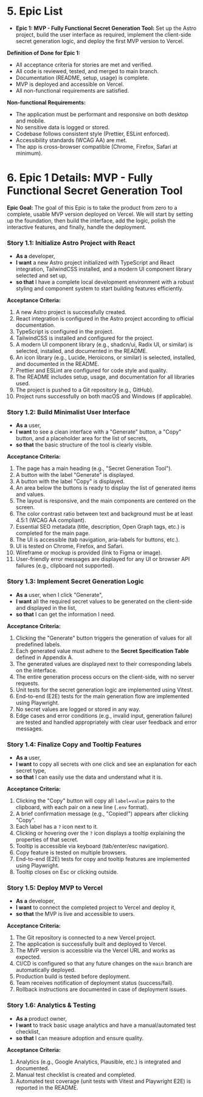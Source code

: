 # 5. Epic List

* **Epic 1: MVP - Fully Functional Secret Generation Tool:** Set up the Astro project, build the user interface as required, implement the client-side secret generation logic, and deploy the first MVP version to Vercel.

**Definition of Done for Epic 1:**
- All acceptance criteria for stories are met and verified.
- All code is reviewed, tested, and merged to main branch.
- Documentation (README, setup, usage) is complete.
- MVP is deployed and accessible on Vercel.
- All non-functional requirements are satisfied.

**Non-functional Requirements:**
- The application must be performant and responsive on both desktop and mobile.
- No sensitive data is logged or stored.
- Codebase follows consistent style (Prettier, ESLint enforced).
- Accessibility standards (WCAG AA) are met.
- The app is cross-browser compatible (Chrome, Firefox, Safari at minimum).

# 6. Epic 1 Details: MVP - Fully Functional Secret Generation Tool

**Epic Goal:** The goal of this Epic is to take the product from zero to a complete, usable MVP version deployed on Vercel. We will start by setting up the foundation, then build the interface, add the logic, polish the interactive features, and finally, handle the deployment.

### Story 1.1: Initialize Astro Project with React

* **As a** developer,
* **I want** a new Astro project initialized with TypeScript and React integration, TailwindCSS installed, and a modern UI component library selected and set up,
* **so that** I have a complete local development environment with a robust styling and component system to start building features efficiently.

**Acceptance Criteria:**
1. A new Astro project is successfully created.
2. React integration is configured in the Astro project according to official documentation.
3. TypeScript is configured in the project.
4. TailwindCSS is installed and configured for the project.
5. A modern UI component library (e.g., shadcn/ui, Radix UI, or similar) is selected, installed, and documented in the README.
6. An icon library (e.g., Lucide, Heroicons, or similar) is selected, installed, and documented in the README.
7. Prettier and ESLint are configured for code style and quality.
8. The README includes setup, usage, and documentation for all libraries used.
9. The project is pushed to a Git repository (e.g., GitHub).
10. Project runs successfully on both macOS and Windows (if applicable).

### Story 1.2: Build Minimalist User Interface
* **As a** user,
* **I want** to see a clean interface with a "Generate" button, a "Copy" button, and a placeholder area for the list of secrets,
* **so that** the basic structure of the tool is clearly visible.

**Acceptance Criteria:**
1. The page has a main heading (e.g., "Secret Generation Tool").
2. A button with the label "Generate" is displayed.
3. A button with the label "Copy" is displayed.
4. An area below the buttons is ready to display the list of generated items and values.
5. The layout is responsive, and the main components are centered on the screen.
6. The color contrast ratio between text and background must be at least 4.5:1 (WCAG AA compliant).
7. Essential SEO metadata (title, description, Open Graph tags, etc.) is completed for the main page.
8. The UI is accessible (tab navigation, aria-labels for buttons, etc.).
9. UI is tested on Chrome, Firefox, and Safari.
10. Wireframe or mockup is provided (link to Figma or image).
11. User-friendly error messages are displayed for any UI or browser API failures (e.g., clipboard not supported).

### Story 1.3: Implement Secret Generation Logic
* **As a** user, when I click "Generate",
* **I want** all the required secret values to be generated on the client-side and displayed in the list,
* **so that** I can get the information I need.

**Acceptance Criteria:**
1. Clicking the "Generate" button triggers the generation of values for all predefined labels.
2. Each generated value must adhere to the **Secret Specification Table** defined in Appendix A.
3. The generated values are displayed next to their corresponding labels on the interface.
4. The entire generation process occurs on the client-side, with no server requests.
5. Unit tests for the secret generation logic are implemented using Vitest.
6. End-to-end (E2E) tests for the main generation flow are implemented using Playwright.
7. No secret values are logged or stored in any way.
8. Edge cases and error conditions (e.g., invalid input, generation failure) are tested and handled appropriately with clear user feedback and error messages.

### Story 1.4: Finalize Copy and Tooltip Features
* **As a** user,
* **I want** to copy all secrets with one click and see an explanation for each secret type,
* **so that** I can easily use the data and understand what it is.

**Acceptance Criteria:**
1. Clicking the "Copy" button will copy all `label=value` pairs to the clipboard, with each pair on a new line (`.env` format).
2. A brief confirmation message (e.g., "Copied!") appears after clicking "Copy".
3. Each label has a `?` icon next to it.
4. Clicking or hovering over the `?` icon displays a tooltip explaining the properties of that secret.
5. Tooltip is accessible via keyboard (tab/enter/esc navigation).
6. Copy feature is tested on multiple browsers.
7. End-to-end (E2E) tests for copy and tooltip features are implemented using Playwright.
8. Tooltip closes on Esc or clicking outside.

### Story 1.5: Deploy MVP to Vercel
* **As a** developer,
* **I want** to connect the completed project to Vercel and deploy it,
* **so that** the MVP is live and accessible to users.

**Acceptance Criteria:**
1. The Git repository is connected to a new Vercel project.
2. The application is successfully built and deployed to Vercel.
3. The MVP version is accessible via the Vercel URL and works as expected.
4. CI/CD is configured so that any future changes on the `main` branch are automatically deployed.
5. Production build is tested before deployment.
6. Team receives notification of deployment status (success/fail).
7. Rollback instructions are documented in case of deployment issues.

### Story 1.6: Analytics & Testing
* **As a** product owner,
* **I want** to track basic usage analytics and have a manual/automated test checklist,
* **so that** I can measure adoption and ensure quality.

**Acceptance Criteria:**
1. Analytics (e.g., Google Analytics, Plausible, etc.) is integrated and documented.
2. Manual test checklist is created and completed.
3. Automated test coverage (unit tests with Vitest and Playwright E2E) is reported in the README.